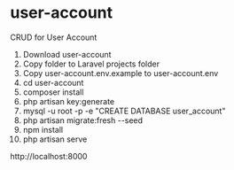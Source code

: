 # user-account
CRUD for User Account

1. Download user-account
2. Copy folder to Laravel projects folder
3. Copy user-account\.env.example to user-account\.env
4. cd user-account
5. composer install
6. php artisan key:generate
7. mysql -u root -p -e "CREATE DATABASE user_account"
8. php artisan migrate:fresh --seed
9. npm install
10. php artisan serve

http://localhost:8000